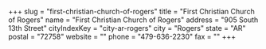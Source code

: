 +++
slug = "first-christian-church-of-rogers"
title = "First Christian Church of Rogers"
name = "First Christian Church of Rogers"
address = "905 South 13th Street"
cityIndexKey = "city-ar-rogers"
city = "Rogers"
state = "AR"
postal = "72758"
website = ""
phone = "479-636-2230"
fax = ""
+++
